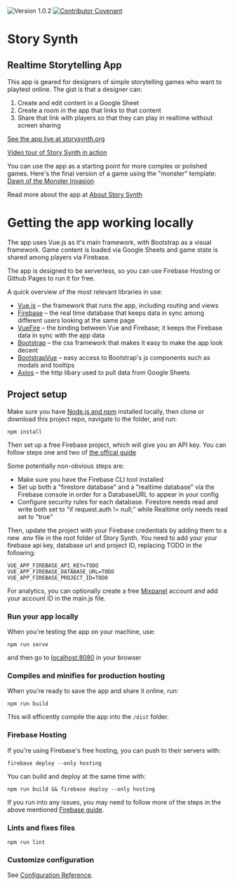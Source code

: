 ![Version 1.0.2](https://img.shields.io/badge/version-1.0.2-blue)
[![Contributor Covenant](https://img.shields.io/badge/Contributor%20Covenant-v2.0%20adopted-ff69b4.svg)](code_of_conduct.md)

# Story Synth

## Realtime Storytelling App

This app is geared for designers of simple storytelling games who want to playtest online. The gist is that a designer can:

1. Create and edit content in a Google Sheet
2. Create a room in the app that links to that content
3. Share that link with players so that they can play in realtime without screen sharing

[See the app live at storysynth.org](https://storysynth.org)

[Video tour of Story Synth in action](https://www.loom.com/share/93ccd693401b42f4a8ddfa4a209b2f48)

You can use the app as a starting point for more complex or polished games. Here's the final version of a game using the "monster" template: [Dawn of the Monster Invasion](https://monster.diegeticgames.com/#/)

Read more about the app at [About Story Synth](https://storysynth.org/about)

# Getting the app working locally

The app uses Vue.js as it's main framework, with Bootstrap as a visual framework. Game content is loaded via Google Sheets and game state is shared among players via Firebase.

The app is designed to be serverless, so you can use Firebase Hosting or Github Pages to run it for free.

A quick overview of the most relevant libraries in use:

- [Vue.js](https://vuejs.org/) – the framework that runs the app, including routing and views
- [Firebase](https://firebase.google.com/) – the real time database that keeps data in sync among different users looking at the same page
- [VueFire](https://vuefire.vuejs.org/) – the binding between Vue and Firebase; it keeps the Firebase data in sync with the app data
- [Bootstrap](https://getbootstrap.com/) – the css framework that makes it easy to make the app look decent
- [BootstrapVue](https://bootstrap-vue.org/) – easy access to Bootstrap's js components such as modals and tooltips
- [Axios](https://www.npmjs.com/package/axios) – the http libary used to pull data from Google Sheets

## Project setup

Make sure you have [Node.js and npm](https://www.npmjs.com/get-npm) installed locally, then clone or download this project repo, navigate to the folder, and run:

```
npm install
```

Then set up a free Firebase project, which will give you an API key. You can follow steps one and two of [the offical guide](https://firebase.google.com/docs/web/setup#create-firebase-project)

Some potentially non-obvious steps are:

- Make sure you have the Firebase CLI tool installed
- Set up both a "firestore database" and a "realtime database" via the Firebase console in order for a DatabaseURL to appear in your config
- Configure security rules for each database. Firestore needs read and write both set to "if request.auth != null;" while Realtime only needs read set to "true"

Then, update the project with your Firebase credentials by adding them to a new .env file in the root folder of Story Synth. You need to add your your firebase api key, database url and project ID, replacing TODO in the following:

```
VUE_APP_FIREBASE_API_KEY=TODO
VUE_APP_FIREBASE_DATABASE_URL=TODO
VUE_APP_FIREBASE_PROJECT_ID=TODO
```

For analytics, you can optionally create a free [Mixpanel](https://mixpanel.com/) account and add your account ID in the main.js file.

### Run your app locally

When you're testing the app on your machine, use:

```
npm run serve
```

and then go to [localhost:8080](localhost:8080) in your browser

### Compiles and minifies for production hosting

When you're ready to save the app and share it online, run:

```
npm run build
```

This will efficently compile the app into the `/dist` folder.

### Firebase Hosting

If you're using Firebase's free hosting, you can push to their servers with:

```
firebase deploy --only hosting
```

You can build and deploy at the same time with:

```
npm run build && firebase deploy --only hosting
```

If you run into any issues, you may need to follow more of the steps in the above mentioned [Firebase guide](https://firebase.google.com/docs/web/setup#create-firebase-project).

### Lints and fixes files

```
npm run lint
```

### Customize configuration

See [Configuration Reference](https://cli.vuejs.org/config/).
